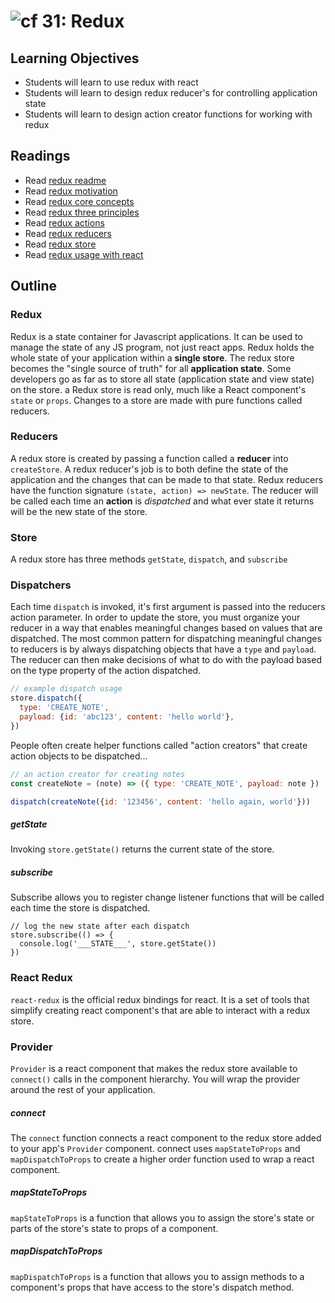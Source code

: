 ![cf](http://i.imgur.com/7v5ASc8.png) 31: Redux
===

## Learning Objectives
* Students will learn to use redux with react
* Students will learn to design redux reducer's for controlling application state
* Students will learn to design action creator functions for working with redux

## Readings
* Read [redux readme](http://redux.js.org/)
* Read [redux motivation](http://redux.js.org/docs/introduction/Motivation.html)
* Read [redux core concepts](http://redux.js.org/docs/introduction/CoreConcepts.html)
* Read [redux three principles](http://redux.js.org/docs/introduction/ThreePrinciples.html)
* Read [redux actions](http://redux.js.org/docs/basics/Actions.html)
* Read [redux reducers](http://redux.js.org/docs/basics/Reducers.html)
* Read [redux store](http://redux.js.org/docs/basics/Store.html)
* Read [redux usage with react](http://redux.js.org/docs/basics/UsageWithReact.html)

## Outline

### Redux
Redux is a state container for Javascript applications. It can be used to manage the state of any JS program, not just react apps. Redux holds the whole state of your application within a **single store**. The redux store becomes the "single source of truth" for all **application state**. Some developers go as far as to store all state (application state and view state) on the store. a Redux store is read only, much like a React component's `state` or `props`. Changes to a store are made with pure functions called reducers.

### Reducers
A redux store is created by passing a function called a **reducer** into `createStore`. A redux reducer's job is to both define the state of the application and the changes that can be made to that state. Redux reducers have the function signature `(state, action) => newState`. The reducer will be called each time an **action** is _dispatched_ and what ever state it returns will be the new state of the store.

### Store
A redux store has three methods `getState`, `dispatch`, and `subscribe`

### Dispatchers
Each time `dispatch` is invoked, it's first argument is passed into the reducers action parameter. In order to update the store, you must organize your reducer in a way that enables meaningful changes based on values that are dispatched. The most common pattern for dispatching meaningful changes to reducers is by always dispatching objects that have a `type` and `payload`. The reducer can then make decisions of what to do with the payload based on the type property of the action dispatched.  

``` javascript
// example dispatch usage
store.dispatch({
  type: 'CREATE_NOTE',
  payload: {id: 'abc123', content: 'hello world'},
})
```
People often create helper functions called "action creators" that create action objects to be dispatched...  
``` javascript
// an action creator for creating notes
const createNote = (note) => ({ type: 'CREATE_NOTE', payload: note })

dispatch(createNote({id: '123456', content: 'hello again, world'}))
```

##### getState
Invoking `store.getState()` returns the current state of the store.

##### subscribe
Subscribe allows you to register change listener functions that will be called each time the store is dispatched.
```
// log the new state after each dispatch
store.subscribe(() => {
  console.log('___STATE___', store.getState())
})
```

### React Redux
`react-redux` is the official redux bindings for react. It is a set of tools that simplify creating react component's that are able to interact with a redux store.

### Provider
`Provider` is a react component that makes the redux store available to `connect()` calls in the component hierarchy. You will wrap the provider around the rest of your application.

##### connect
The `connect` function connects a react component to the redux store added to your app's `Provider` component. connect uses `mapStateToProps` and `mapDispatchToProps` to create a higher order function used to wrap a react component.

##### mapStateToProps
`mapStateToProps` is a function that allows you to assign the store's state or parts of the store's state to props of a component.

##### mapDispatchToProps
`mapDispatchToProps` is a function that allows you to assign methods to a component's props that have access to the store's dispatch method.